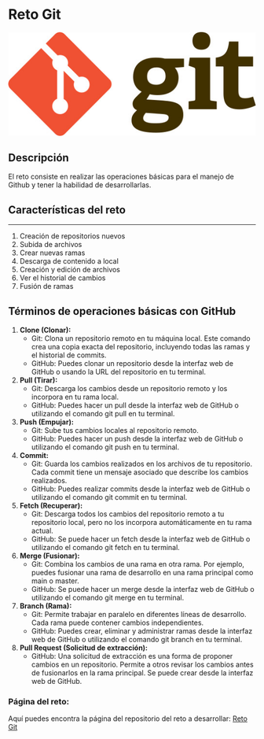 # Reto Git

![Imagen de Portada](img/Git.jpg)

## Descripción

El reto consiste en realizar las operaciones básicas para el manejo de Github y tener la habilidad de desarrollarlas.

## Características del reto
---
1. Creación de repositorios nuevos
2. Subida de archivos
3. Crear nuevas ramas
4. Descarga de contenido a local
5. Creación y edición de archivos
6. Ver el historial de cambios
7. Fusión de ramas

## Términos de operaciones básicas con GitHub
1.	**Clone (Clonar):**
    - Git: Clona un repositorio remoto en tu máquina local. Este comando crea una copia exacta del repositorio, incluyendo todas las ramas y el historial de commits.
    - GitHub: Puedes clonar un repositorio desde la interfaz web de GitHub o usando la URL del repositorio en tu terminal.
2.	**Pull (Tirar):**
    - Git: Descarga los cambios desde un repositorio remoto y los incorpora en tu rama local.
    - GitHub: Puedes hacer un pull desde la interfaz web de GitHub o utilizando el comando git pull en tu terminal.
3.	**Push (Empujar):**
    - Git: Sube tus cambios locales al repositorio remoto.
    - GitHub: Puedes hacer un push desde la interfaz web de GitHub o utilizando el comando git push en tu terminal.
4.	**Commit:**
    -	Git: Guarda los cambios realizados en los archivos de tu repositorio. Cada commit tiene un mensaje asociado que describe los cambios realizados.
    -	GitHub: Puedes realizar commits desde la interfaz web de GitHub o utilizando el comando git commit en tu terminal.
5.	**Fetch (Recuperar):**
    -	Git: Descarga todos los cambios del repositorio remoto a tu repositorio local, pero no los incorpora automáticamente en tu rama actual.
    -	GitHub: Se puede hacer un fetch desde la interfaz web de GitHub o utilizando el comando git fetch en tu terminal.
6.	**Merge (Fusionar):**
    -	Git: Combina los cambios de una rama en otra rama. Por ejemplo, puedes fusionar una rama de desarrollo en una rama principal como main o master.
    -	GitHub: Se puede hacer un merge desde la interfaz web de GitHub o utilizando el comando git merge en tu terminal.
7.	**Branch (Rama):**
    -	Git: Permite trabajar en paralelo en diferentes líneas de desarrollo. Cada rama puede contener cambios independientes.
    -	GitHub: Puedes crear, eliminar y administrar ramas desde la interfaz web de GitHub o utilizando el comando git branch en tu terminal.
8.	**Pull Request (Solicitud de extracción):**
    -	GitHub: Una solicitud de extracción es una forma de proponer cambios en un repositorio. Permite a otros revisar los cambios antes de fusionarlos en la rama principal. Se puede crear desde la interfaz web de GitHub.
  
### Página del reto:

Aquí puedes encontra la página del repositorio del reto a desarrollar:
[Reto Git](https://github.com/MiguelVL16/retogit)

